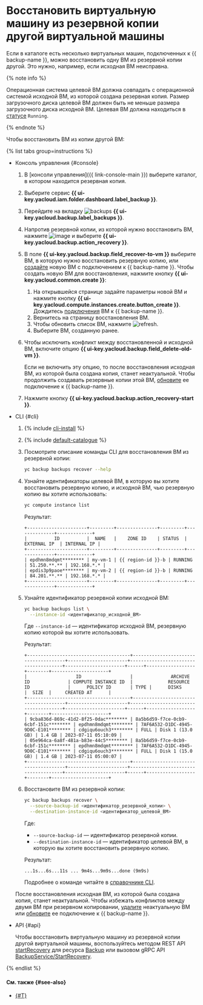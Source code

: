 # Восстановить виртуальную машину из резервной копии другой виртуальной машины

Если в каталоге есть несколько виртуальных машин, подключенных к {{ backup-name }}, можно восстановить одну ВМ из резервной копии другой. Это нужно, например, если исходная ВМ неисправна.

{% note info %}

Операционная система целевой ВМ должна совпадать с операционной системой исходной ВМ, из которой создана резервная копия. Размер загрузочного диска целевой ВМ должен быть не меньше размера загрузочного диска исходной ВМ. Целевая ВМ должна находиться в [статусе](../../../compute/concepts/vm-statuses.md#list-of-statuses) `Running`.

{% endnote %}

Чтобы восстановить ВМ из копии другой ВМ:

{% list tabs group=instructions %}

- Консоль управления {#console}

  1. В [консоли управления]({{ link-console-main }}) выберите каталог, в котором находится резервная копия.
  1. Выберите сервис **{{ ui-key.yacloud.iam.folder.dashboard.label_backup }}**.
  1. Перейдите на вкладку ![backups](../../../_assets/console-icons/archive.svg) **{{ ui-key.yacloud.backup.label_backups }}**.
  1. Напротив резервной копии, из которой нужно восстановить ВМ, нажмите ![image](../../../_assets/console-icons/ellipsis.svg) и выберите **{{ ui-key.yacloud.backup.action_recovery }}**.
  1. В поле **{{ ui-key.yacloud.backup.field_recover-to-vm }}** выберите ВМ, в которую нужно восстановить резервную копию, или [создайте](../#connect-vm) новую ВМ с подключением к {{ backup-name }}. Чтобы создать новую ВМ для восстановления, нажмите кнопку **{{ ui-key.yacloud.common.create }}**:
      1. На открывшейся странице задайте параметры новой ВМ и нажмите кнопку **{{ ui-key.yacloud.compute.instances.create.button_create }}**.
          Дождитесь [подключения](../../concepts/vm-connection.md) ВМ к {{ backup-name }}.
      1. Вернитесь на страницу восстановления ВМ.
      1. Чтобы обновить список ВМ, нажмите ![refresh](../../../_assets/console-icons/arrow-rotate-right.svg).
      1. Выберите ВМ, созданную ранее.
  1. Чтобы исключить конфликт между восстановленной и исходной ВМ, включите опцию **{{ ui-key.yacloud.backup.field_delete-old-vm }}**.

     Если не включить эту опцию, то после восстановления исходная ВМ, из которой была создана копия, станет неактуальной. Чтобы продолжить создавать резервные копии этой ВМ, [обновите](../refresh-connection.md) ее подключение к {{ backup-name }}.
  1. Нажмите кнопку **{{ ui-key.yacloud.backup.action_recovery-start }}**.

- CLI {#cli}

  1. {% include [cli-install](../../../_includes/cli-install.md) %}

  1. {% include [default-catalogue](../../../_includes/default-catalogue.md) %}

  1. Посмотрите описание команды CLI для восстановления ВМ из резервной копии:

     ```bash
     yc backup backups recover --help
     ```

  1. Узнайте идентификаторы целевой ВМ, в которую вы хотите восстановить резервную копию, и исходной ВМ, чью резервную копию вы хотите использовать:

     ```bash
     yc compute instance list
     ```

     Результат:

     ```text
     +----------------------+---------+---------------+---------+--------------+-------------+
     |          ID          |  NAME   |    ZONE ID    | STATUS  | EXTERNAL IP  | INTERNAL IP |
     +----------------------+---------+---------------+---------+--------------+-------------+
     | epdhmn8mdqmt******** | my-vm-1 | {{ region-id }}-b | RUNNING | 51.250.**.** | 192.168.*.* |
     | epdis3p9paoe******** | my-vm-2 | {{ region-id }}-b | RUNNING | 84.201.**.** | 192.168.*.* |
     +----------------------+---------+---------------+---------+--------------+-------------+
     ```

  1. Узнайте идентификатор резервной копии исходной ВМ:

     ```bash
     yc backup backups list \
       --instance-id <идентификатор_исходной_ВМ>
     ```

     Где `--instance-id` — идентификатор исходной ВМ, резервную копию которой вы хотите использовать.

     Результат:

     ```text
     +--------------------------------------+--------------------------------------+----------------------+--------------------------------------+----------------------+------+------------------+--------+---------------------+
     |                  ID                  |              ARCHIVE ID              | COMPUTE INSTANCE ID  |             RESOURCE ID              |      POLICY ID       | TYPE |      DISKS       |  SIZE  |     CREATED AT      |
     +--------------------------------------+--------------------------------------+----------------------+--------------------------------------+----------------------+------+------------------+--------+---------------------+
     | 9cba836d-869c-41d2-8f25-0dac******** | 8a5b6d59-f7ce-0cb9-6cbf-151c******** | epdhmn8mdqmt******** | 7AF6A532-D1DC-4945-9D0C-E101******** | cdgiqu6ouch3******** | FULL | Disk 1 (13.0 GB) | 1.4 GB | 2023-07-11 05:10:09 |
     | 05e964ca-6a8f-481a-b83e-44c5******** | 8a5b6d59-f7ce-0cb9-6cbf-151c******** | epdhmn8mdqmt******** | 7AF6A532-D1DC-4945-9D0C-E101******** | cdgiqu6ouch3******** | FULL | Disk 1 (15.0 GB) | 1.4 GB | 2023-07-11 05:00:07 |
     +--------------------------------------+--------------------------------------+----------------------+--------------------------------------+----------------------+------+------------------+--------+---------------------+
     ```

  1. Восстановите ВМ из резервной копии:

     ```bash
     yc backup backups recover \
       --source-backup-id <идентификатор_резервной_копии> \
       --destination-instance-id <идентификатор_целевой_ВМ>
     ```

     Где:

     * `--source-backup-id` — идентификатор резервной копии.
     * `--destination-instance-id` — идентификатор целевой ВМ, в которую вы хотите восстановить резервную копию.

     Результат:

     ```text
     ...1s...6s...11s ... 9m4s...9m9s...done (9m9s)
     ```

     Подробнее о команде читайте в [справочнике CLI](../../../cli/cli-ref/managed-services/backup/backup/recover.md).

  После восстановления исходная ВМ, из которой была создана копия, станет неактуальной. Чтобы избежать конфликтов между двумя ВМ при резервном копировании, [удалите](../../../compute/operations/vm-control/vm-delete.md) неактуальную ВМ или [обновите](../refresh-connection.md) ее подключение к {{ backup-name }}.

- API {#api}

  Чтобы восстановить виртуальную машину из резервной копии другой виртуальной машины, воспользуйтесь методом REST API [startRecovery](../../backup/api-ref/Backup/startRecovery.md) для ресурса [Backup](../../backup/api-ref/Backup/index.md) или вызовом gRPC API [BackupService/StartRecovery](../../backup/api-ref/grpc/Backup/startRecovery.md).

{% endlist %}

#### См. также {#see-also}

* [{#T}](delete.md)

